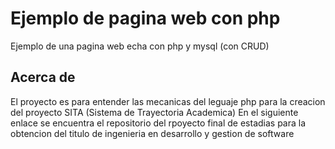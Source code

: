 # Ejemplo de pagina web con php

Ejemplo de una pagina web echa con php y mysql (con CRUD)

## Acerca de

El proyecto es para entender las mecanicas del leguaje php para la creacion del proyecto SITA (Sistema de Trayectoria Academica)
En el siguiente enlace se encuentra el repositorio del rpoyecto final de estadias para la obtencion del titulo de ingenieria en desarrollo y gestion de software

